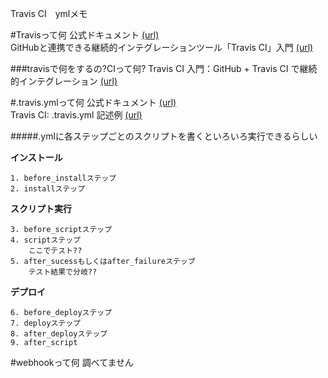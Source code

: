Travis CI　ymlメモ

#Travisって何
公式ドキュメント
[(url)](https://docs.travis-ci.com/user/getting-started/)  
GitHubと連携できる継続的インテグレーションツール「Travis CI」入門
[(url)](https://knowledge.sakura.ad.jp/3754/)  
  
###travisで何をするの?CIって何?
Travis CI 入門：GitHub + Travis CI で継続的インテグレーション
[(url)](http://tetsuwo.tumblr.com/post/44706350593/github-travis-continuous-integration)  


#.travis.ymlって何
公式ドキュメント
[(url)](https://docs.travis-ci.com/user/customizing-the-build/)  
Travis CI: .travis.yml 記述例
[(url)](https://gist.github.com/spiegel-im-spiegel/2e9ebb6e5d7a8bf20f8d)	

#####.ymlに各ステップごとのスクリプトを書くといろいろ実行できるらしい
	

**インストール**

	1. before_installステップ
	2. installステップ  

**スクリプト実行**

	3. before_scriptステップ
	4. scriptステップ  
		ここでテスト??	
	5. after_sucessもしくはafter_failureステップ	
		テスト結果で分岐??	
**デプロイ**

	6. before_deployステップ
	7. deployステップ
	8. after_deployステップ
	9. after_script


#webhookって何
調べてません